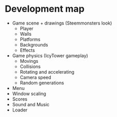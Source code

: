 # Development map

- Game scene + drawings (Steemmonsters look)
	- Player
	- Walls
	- Platforms
	- Backgrounds
	- Effects
- Game physics (IcyTower gameplay)
	- Movings
	- Collisions
	- Rotating and accelerating
	- Camera speed
	- Random generations
- Menu
- Window scaling
- Scores
- Sound and Music
- Loader